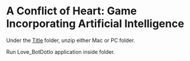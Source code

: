 # A Conflict of Heart: Game Incorporating Artificial Intelligence

Under the [Title](Love_BotDotIo-1.0-dists) folder, unzip either Mac or PC folder.

Run Love_BotDotIo application inside folder.
